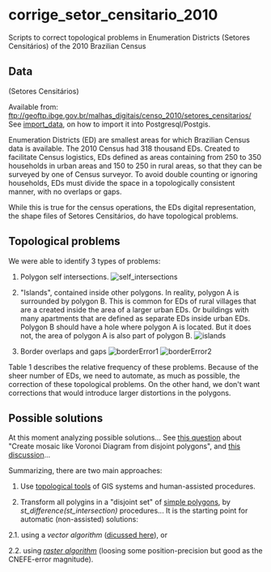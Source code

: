 # corrige_setor_censitario_2010
Scripts to correct topological problems in Enumeration Districts (Setores Censitários) of the 2010 Brazilian Census

## Data
(Setores Censitários)

Available from: ftp://geoftp.ibge.gov.br/malhas_digitais/censo_2010/setores_censitarios/
See [import_data](import_data.md.txt), on how to import it into Postgresql/Postgis.


Enumeration Districts  (ED) are smallest areas for which Brazilian Census data is available. The 2010 Census had 318 thousand EDs. 
Created to facilitate Census logistics, EDs defined as areas containing from 250 to 350 households in urban areas and 150 to 250 in rural areas, so that they can be surveyed by one of Census surveyor. 
To avoid double counting or ignoring households, EDs must divide the space in a topologically consistent manner, with no overlaps or gaps. 

While this is true for the census operations, the EDs digital representation, the shape files of Setores Censitários, do have topological problems. 

## Topological problems

We were able to identify 3 types of problems: 

1. Polygon self intersections.
![self_intersections](aux_data/ring_self_intersection.png)

2. "Islands", contained inside other polygons. In reality, polygon A is surrounded by polygon B. This is common for EDs of rural villages that are a created inside the area of a larger urban EDs. Or buildings with many apartments that are defined as separate EDs inside urban EDs.  
Polygon B should have a hole where polygon A is located. But it does not, the area of polygon A is also part of polygon B. 
![islands](aux_data/islands.png)

3. Border overlaps and gaps
![borderError1](aux_data/borderError1.png)
![borderError2](aux_data/borderError2.png)

Table 1 describes the relative frequency of these problems. Because of the sheer number of EDs, we need to automate, as much as possible, the correction of these topological problems. On the other hand, we don't want corrections that would introduce larger distortions in the polygons. 

## Possible solutions ##
At this moment analyzing possible solutions... See [this question](http://gis.stackexchange.com/q/166143/7505) about "Create mosaic like Voronoi Diagram from disjoint polygons", and [this discussion](https://github.com/lucasmation/osm_cnefe_import/issues/4)...

Summarizing, there are two  main approaches:

1. Use  [topological tools](https://docs.qgis.org/2.2/en/docs/gentle_gis_introduction/topology.html#figure-topological-tools) of GIS systems and human-assisted procedures.

2. Transform all polygins in a "disjoint set" of [simple polygons](http://postgis.net/docs/ST_IsSimple.html), by *st_difference(st_intersection)* procedures... It is the starting point for automatic  (non-assisted) solutions:

  2.1. using a *vector algorithm* ([dicussed here](http://gis.stackexchange.com/q/166143/7505)), or

  2.2. using [*raster algorithm*](http://gis.stackexchange.com/q/166143/7505) (loosing some position-precision but good as the CNEFE-error magnitude). 
